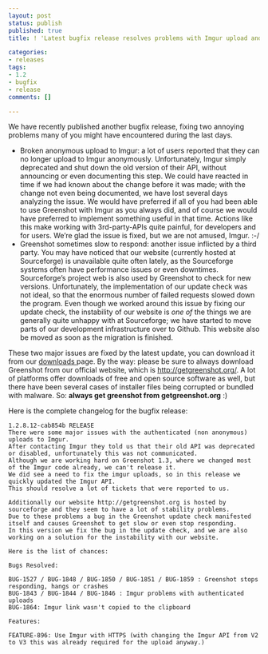 ```yaml
---
layout: post
status: publish
published: true
title: ! 'Latest bugfix release resolves problems with Imgur upload and performance'

categories:
- releases
tags:
- 1.2
- bugfix
- release
comments: []

---
```

<p>We have recently published another bugfix release, fixing two annoying problems many of you might have encountered during the last days.</p>
<ul>
<li>Broken anonymous upload to Imgur: a lot of users reported that they can no longer upload to Imgur anonymously. Unfortunately, Imgur simply deprecated and shut down the old version of their API, without announcing or even documenting this step. We could have reacted in time if we had known about the change before it was made; with the change not even being documented, we have lost several days analyzing the issue. We would have preferred if all of you had been able to use Greenshot with Imgur as you always did, and of course we would have preferred to implement something useful in that time. Actions like this make working with 3rd-party-APIs quite painful, for developers and for users. We&#8217;re glad the issue is fixed, but we are not amused, Imgur. :-/</li>
<li>Greenshot sometimes slow to respond: another issue inflicted by a third party. You may have noticed that our website (currently hosted at Sourceforge) is unavailable quite often lately, as the Sourceforge systems often have performance issues or even downtimes. Sourceforge&#8217;s project web is also used by Greenshot to check for new versions. Unfortunately, the implementation of our update check was not ideal, so that the enormous number of failed requests slowed down the program. Even though we worked around this issue by fixing our update check, the instability of our website is <em>one of</em> the things we are generally quite unhappy with at Sourceforge; we have started to move parts of our development infrastructure over to Github. This website also be moved as soon as the migration is finished.</li>
</ul>
<p>These two major issues are fixed by the latest update, you can download it from our <a href="/downloads/" title="Downloads">downloads </a>page. By the way: please be sure to always download Greenshot from our official website</strong>, which is <a href="http://getgreenshot.org/">http://getgreenshot.org/</a>. A lot of platforms offer downloads of free and open source software as well, but there have been several cases of installer files being corrupted or bundled with malware. So: <strong>always get greenshot from getgreenshot.org</strong> :) </p>
<p>Here is the complete changelog for the bugfix release:</p>


    1.2.8.12-cab854b RELEASE
    There were some major issues with the authenticated (non anonymous) uploads to Imgur.
    After contacting Imgur they told us that their old API was deprecated or disabled, unfortunately this was not communicated.
    Although we are working hard on Greenshot 1.3, where we changed most of the Imgur code already, we can't release it.
    We did see a need to fix the imgur uploads, so in this release we quickly updated the Imgur API.
    This should resolve a lot of tickets that were reported to us.
    
    Additionally our website http://getgreenshot.org is hosted by sourceforge and they seem to have a lot of stability problems.
    Due to these problems a bug in the Greenshot update check manifested itself and causes Greenshot to get slow or even stop responding.
    In this version we fix the bug in the update check, and we are also working on a solution for the instability with our website.
    
    Here is the list of chances:
    
    Bugs Resolved:
    
    BUG-1527 / BUG-1848 / BUG-1850 / BUG-1851 / BUG-1859 : Greenshot stops responding, hangs or crashes
    BUG-1843 / BUG-1844 / BUG-1846 : Imgur problems with authenticated uploads
    BUG-1864: Imgur link wasn't copied to the clipboard

    Features:

    FEATURE-896: Use Imgur with HTTPS (with changing the Imgur API from V2 to V3 this was already required for the upload anyway.)
